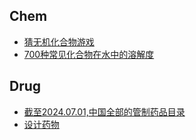 ## Chem

* [猜无机化合物游戏](https://benzyl-titanium.netlify.app/chemgame)
* [700种常见化合物在水中的溶解度](https://benzyl-titanium.netlify.app/solubility)

## Drug
  
* [截至2024.07.01,中国全部的管制药品目录](https://benzyl-titanium.netlify.app/structural-formula)
* [设计药物](https://benzyl-titanium.netlify.app/designdrugs)